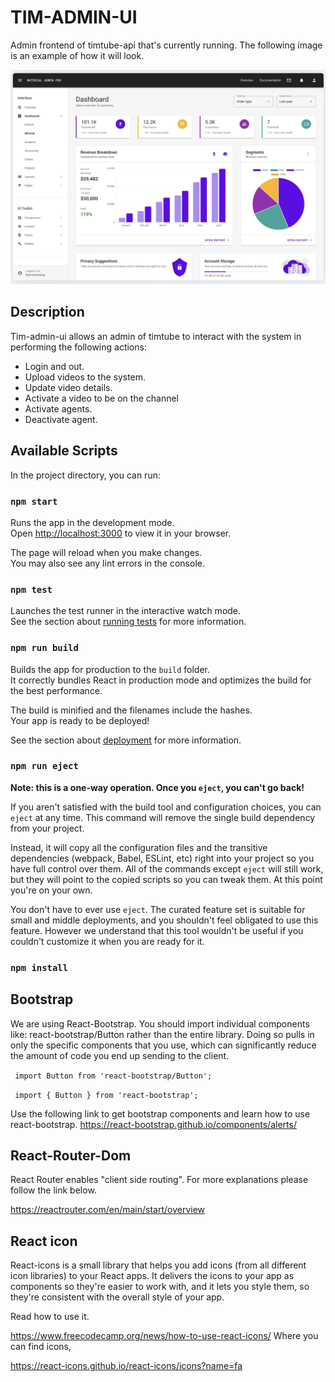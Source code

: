 # TIM-ADMIN-UI
Admin frontend of timtube-api that's currently running. The following image is an example of how it will
look.

![Example of Home page](./public/misc/dashboard.png)

## Description
Tim-admin-ui allows an admin of timtube to interact with the system in performing the following actions:
+ Login and out.
+ Upload videos to the system.
+ Update video details.
+ Activate a video to be on the channel
+ Activate agents.
+ Deactivate agent.


## Available Scripts

In the project directory, you can run:

### `npm start`

Runs the app in the development mode.\
Open [http://localhost:3000](http://localhost:3000) to view it in your browser.

The page will reload when you make changes.\
You may also see any lint errors in the console.

### `npm test`

Launches the test runner in the interactive watch mode.\
See the section about [running tests](https://facebook.github.io/create-react-app/docs/running-tests) for more information.

### `npm run build`

Builds the app for production to the `build` folder.\
It correctly bundles React in production mode and optimizes the build for the best performance.

The build is minified and the filenames include the hashes.\
Your app is ready to be deployed!

See the section about [deployment](https://facebook.github.io/create-react-app/docs/deployment) for more information.

### `npm run eject`

**Note: this is a one-way operation. Once you `eject`, you can't go back!**

If you aren't satisfied with the build tool and configuration choices, you can `eject` at any time. This command will remove the single build dependency from your project.

Instead, it will copy all the configuration files and the transitive dependencies (webpack, Babel, ESLint, etc) right into your project so you have full control over them. All of the commands except `eject` will still work, but they will point to the copied scripts so you can tweak them. At this point you're on your own.

You don't have to ever use `eject`. The curated feature set is suitable for small and middle deployments, and you shouldn't feel obligated to use this feature. However we understand that this tool wouldn't be useful if you couldn't customize it when you are ready for it.

### `npm install`

## Bootstrap

We are using React-Bootstrap. You should import individual components like: react-bootstrap/Button rather than the entire library. Doing so pulls in only the specific components that you use, which can significantly reduce the amount of code you end up sending to the client.

 ` import Button from 'react-bootstrap/Button';`

 ` import { Button } from 'react-bootstrap';`
 
Use the following link to get bootstrap components and learn how to use react-bootstrap.
https://react-bootstrap.github.io/components/alerts/

## React-Router-Dom
React Router enables "client side routing".
For more explanations please follow the link below.

https://reactrouter.com/en/main/start/overview

## React icon
React-icons is a small library that helps you add icons (from all different icon libraries) 
to your React apps. It delivers the icons to your app as components so they're easier to work 
with, and it lets you style them, so they're consistent with the overall style of your app.

Read how to use it.

https://www.freecodecamp.org/news/how-to-use-react-icons/
Where you can find icons,

https://react-icons.github.io/react-icons/icons?name=fa

